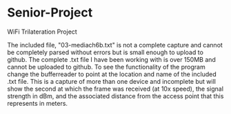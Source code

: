 # Senior-Project
WiFi Trilateration Project


The included file, "03-mediach6b.txt" is not a complete capture and cannot be completely parsed without errors but is small enough to upload to github. The complete .txt file I have been working with is over 150MB and cannot be uploaded to github. To see the functionality of the program change the bufferreader to point at the location and name of the included .txt file. This is a capture of more than one device and incomplete but will show the second at which the frame was received (at 10x speed), the signal strength in dBm, and the associated distance from the access point that this represents in meters.
